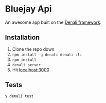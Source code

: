 # Bluejay Api

An awesome app built on the [Denali framework](http://denalijs.org/).


## Installation

1. Clone the repo down
2. `npm install -g denali denali-cli`
3. `npm install`
4. `denali server`
5. Hit [localhost:3000](http://localhost:3000)


## Tests

```sh
$ denali test
```
